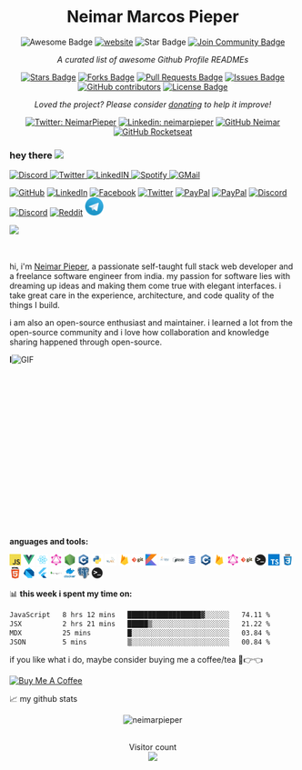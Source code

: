 <h1 align="center">Neimar Marcos Pieper</h1>
<div align="center">
<img src="https://cdn.rawgit.com/sindresorhus/awesome/d7305f38d29fed78fa85652e3a63e154dd8e8829/media/badge.svg" alt="Awesome Badge"/>
<a href="https://arbeitnow.com/?utm_source=awesome-github-profile-readme"><img src="https://img.shields.io/static/v1?label=&labelColor=505050&message=arbeitnow&color=%230076D6&style=flat&logo=google-chrome&logoColor=%230076D6" alt="website"/></a>
<img src="https://img.shields.io/static/v1?label=%F0%9F%8C%9F&message=If%20Useful&style=style=flat&color=BC4E99" alt="Star Badge"/>
<a href="https://discord.gg/XTW52Kt"><img src="https://img.shields.io/discord/733027681184251937.svg?style=flat&label=Join%20Community&color=7289DA" alt="Join Community Badge"/></a>
<br>

<i>A curated list of awesome Github Profile READMEs</i>
  
<a href="https://github.com/neimarpieper/nlw-heat-node/stargazers"><img src="https://img.shields.io/github/stars/neimarpieper/nlw-heat-node" alt="Stars Badge"/></a>
<a href="https://github.com/neimarpieper/nlw-heat-node/network/members"><img src="https://img.shields.io/github/forks/neimarpieper/nlw-heat-node" alt="Forks Badge"/></a>
<a href="https://github.com/neimarpieper/nlw-heat-node/pulls"><img src="https://img.shields.io/github/issues-pr/neimarpieper/nlw-heat-node" alt="Pull Requests Badge"/></a>
<a href="https://github.com/neimarpieper/nlw-heat-node/issues"><img src="https://img.shields.io/github/issues/neimarpieper/nlw-heat-node" alt="Issues Badge"/></a>
<a href="https://github.com/neimarpieper/nlw-heat-node/graphs/contributors"><img alt="GitHub contributors" src="https://img.shields.io/github/contributors/neimarpieper/nlw-heat-node?color=2b9348"></a>
<a href="https://github.com/neimarpieper/nlw-heat-node/blob/master/LICENSE"><img src="https://img.shields.io/github/license/neimarpieper/nlw-heat-node?color=2b9348" alt="License Badge"/></a>

<i>Loved the project? Please consider [donating](https://paypal.me/neimarpieper) to help it improve!</i>


<!--
[![Twitter: NeimarPieper](https://img.shields.io/twitter/follow/ThaiiBraga?style=social)](https://twitter.com/ThaiiBraga)
-->
[![Twitter: NeimarPieper](https://img.shields.io/badge/Tweet--lightgrey?logo=twitter&style=social)](https://twitter.com/NeimarPieper)
[![Linkedin: neimarpieper](https://img.shields.io/badge/-neimarpieper-blue?style=flat-square&logo=Linkedin&logoColor=white&link=https://www.linkedin.com/in/neimarpieper/)](https://www.linkedin.com/in/neimarpieper/)
[![GitHub Neimar](https://img.shields.io/github/followers/neimarpieper?label=neimarpieper&style=social)](https://github.com/neimarpieper)
[![GitHub Rocketseat](https://img.shields.io/github/followers/rocketseat-education?label=rocketseat&style=social)](https://github.com/rocketseat-education)

</div>

### hey there <img src="https://media.giphy.com/media/hvRJCLFzcasrR4ia7z/giphy.gif" width="25px">
<p align="left">
  
<a href="https://discord.gg/XTW52Kt">
  <img alt="Discord" width="32px" src="https://raw.githubusercontent.com/peterthehan/peterthehan/master/assets/discord.svg" />
</a>
<a href="https://twitter.com/neimarpieper">
  <img alt="Twitter" width="32px" src="https://raw.githubusercontent.com/peterthehan/peterthehan/master/assets/twitter.svg" />
</a>
<a href="https://www.linkedin.com/in/neimarpieper/">
  <img alt="LinkedIN" width="32px" src="https://raw.githubusercontent.com/peterthehan/peterthehan/master/assets/linkedin.svg" />
</a>
<a href="https://open.spotify.com/user/e90fe4zsndbm6xoe2t7t8kogf?si=WaLKpwvWTle0btle2qPb6g">
  <img alt="Spotify" width="32px" src="https://raw.githubusercontent.com/peterthehan/peterthehan/master/assets/spotify.svg" />
</a>
<a href="mailto:neimarpieper@gmail.com">
  <img alt="GMail" width="42px" src="https://edent.github.io/SuperTinyIcons/images/svg/gmail.svg" />
</a>


  <a href="https://github.com/neimarpieper"><img alt="GitHub" title="GitHub" height="32" width="32" src="https://raw.githubusercontent.com/peterthehan/peterthehan/master/assets/github.svg"></a>
  <a href="https://linkedin.com/in/neimarpieper"><img alt="LinkedIn" title="LinkedIn" height="32" width="32" src="https://raw.githubusercontent.com/peterthehan/peterthehan/master/assets/linkedin.svg"></a>
  <a href="https://facebook.com/neimarpieper"><img alt="Facebook" title="Facebook" height="32" width="32" src="https://raw.githubusercontent.com/peterthehan/peterthehan/master/assets/facebook.svg"></a>
  <a href="https://twitter.com/neimarpieper"><img alt="Twitter" title="Twitter" height="32" width="32" src="https://raw.githubusercontent.com/peterthehan/peterthehan/master/assets/twitter.svg"></a>
  <a href="https://paypal.me/neimarpieper"><img alt="PayPal" title="PayPal" height="32" width="32" src="https://raw.githubusercontent.com/peterthehan/peterthehan/master/assets/paypal.svg"></a>
 <a href="https://open.spotify.com/user/11102026058?si=MwiQZcq3QEWBPWPyPihJYQ"><img alt="PayPal" title="PayPal" height="32" width="32" src="https://raw.githubusercontent.com/peterthehan/peterthehan/master/assets/spotify.svg"></a>
<a href="https://instagram.com/neimarpieper" target="_blank"><img alt="Discord" title="Discord" height="32" width="32" src="https://image.flaticon.com/icons/svg/174/174855.svg"></a>
<a href="https://discord.com/users/581752425858203659" target="_blank"><img alt="Discord" title="Discord" height="32" width="32" src="https://raw.githubusercontent.com/peterthehan/peterthehan/master/assets/discord.svg"></a>
<a href="https://reddit.com/u/neimarpieper" target="_blank"><img alt="Reddit" title="Reddit" height="32" width="32" src="https://raw.githubusercontent.com/peterthehan/peterthehan/master/assets/reddit.svg"></a>
<a href="https://t.me/neimarpieper" target="_blank"><img alt="Telegram" src="https://raw.githubusercontent.com/github/explore/80688e429a7d4ef2fca1e82350fe8e3517d3494d/topics/telegram/telegram.png" alt="sujal_ops_cyber" height="32" width="32" /></a>
	
</p>


![](https://visitor-badge.glitch.me/badge?page_id=abhisheknaiidu.abhisheknaiidu)

<br />


hi, i'm [Neimar Pieper](https://github.com/neimarpieper/), a passionate self-taught full stack web developer and a freelance software engineer from india. my passion for software lies with dreaming up ideas and making them come true with elegant interfaces. i take great care in the experience, architecture, and code quality of the things I build.

i am also an open-source enthusiast and maintainer. i learned a lot from the open-source community and i love how collaboration and knowledge sharing happened through open-source.


  <img align="right" alt="GIF" src="https://github.com/abhisheknaiidu/abhisheknaiidu/blob/master/code.gif?raw=true" width="500" height="320" />
  

**languages and tools:**  

<code><img height="20" src="https://raw.githubusercontent.com/github/explore/80688e429a7d4ef2fca1e82350fe8e3517d3494d/topics/javascript/javascript.png"></code>
<code><img height="20" src="https://raw.githubusercontent.com/github/explore/80688e429a7d4ef2fca1e82350fe8e3517d3494d/topics/vue/vue.png"></code>
<code><img height="20" src="https://raw.githubusercontent.com/github/explore/80688e429a7d4ef2fca1e82350fe8e3517d3494d/topics/react/react.png"></code>
<code><img height="20" src="https://raw.githubusercontent.com/github/explore/5c058a388828bb5fde0bcafd4bc867b5bb3f26f3/topics/graphql/graphql.png"></code>
<code><img height="20" src="https://raw.githubusercontent.com/github/explore/80688e429a7d4ef2fca1e82350fe8e3517d3494d/topics/nodejs/nodejs.png"></code>
<code><img height="20" src="https://raw.githubusercontent.com/github/explore/80688e429a7d4ef2fca1e82350fe8e3517d3494d/topics/cpp/cpp.png"></code>
<code><img height="20" src="https://raw.githubusercontent.com/github/explore/80688e429a7d4ef2fca1e82350fe8e3517d3494d/topics/python/python.png"></code>
<code><img height="20" src="https://raw.githubusercontent.com/github/explore/80688e429a7d4ef2fca1e82350fe8e3517d3494d/topics/mysql/mysql.png"></code>
<code><img height="20" src="https://raw.githubusercontent.com/github/explore/80688e429a7d4ef2fca1e82350fe8e3517d3494d/topics/firebase/firebase.png"></code>
<code><img height="20" src="https://raw.githubusercontent.com/github/explore/80688e429a7d4ef2fca1e82350fe8e3517d3494d/topics/git/git.png"></code>
<code><img height="20" src="https://raw.githubusercontent.com/github/explore/80688e429a7d4ef2fca1e82350fe8e3517d3494d/topics/kotlin/kotlin.png"></code>
<code><img height="20" src="https://raw.githubusercontent.com/github/explore/80688e429a7d4ef2fca1e82350fe8e3517d3494d/topics/java/java.png"></code>
<code><img height="20" src="https://raw.githubusercontent.com/github/explore/80688e429a7d4ef2fca1e82350fe8e3517d3494d/topics/bash/bash.png"></code>
<code><img height="20" src="https://raw.githubusercontent.com/github/explore/80688e429a7d4ef2fca1e82350fe8e3517d3494d/topics/sql/sql.png"></code>
<code><img height="20" src="https://raw.githubusercontent.com/github/explore/80688e429a7d4ef2fca1e82350fe8e3517d3494d/topics/cpp/cpp.png"></code>
<code><img height="20" src="https://raw.githubusercontent.com/github/explore/80688e429a7d4ef2fca1e82350fe8e3517d3494d/topics/firebase/firebase.png"></code>
<code><img height="20" src="https://raw.githubusercontent.com/github/explore/5c058a388828bb5fde0bcafd4bc867b5bb3f26f3/topics/graphql/graphql.png"></code>
<code><img height="20" src="https://raw.githubusercontent.com/github/explore/80688e429a7d4ef2fca1e82350fe8e3517d3494d/topics/git/git.png"></code>
<code><img height="20" src="https://raw.githubusercontent.com/github/explore/80688e429a7d4ef2fca1e82350fe8e3517d3494d/topics/terminal/terminal.png"></code>
<code><img height="20" src="https://raw.githubusercontent.com/github/explore/80688e429a7d4ef2fca1e82350fe8e3517d3494d/topics/typescript/typescript.png"></code>
<code><img height="20" src="https://raw.githubusercontent.com/github/explore/80688e429a7d4ef2fca1e82350fe8e3517d3494d/topics/css/css.png"></code>
<code><img height="20" src="https://raw.githubusercontent.com/github/explore/80688e429a7d4ef2fca1e82350fe8e3517d3494d/topics/html/html.png"></code>
<code><img height="20" src="https://raw.githubusercontent.com/github/explore/80688e429a7d4ef2fca1e82350fe8e3517d3494d/topics/dart/dart.png"></code>
<code><img height="20" src="https://raw.githubusercontent.com/github/explore/80688e429a7d4ef2fca1e82350fe8e3517d3494d/topics/flutter/flutter.png"></code>
<code><img height="20" src="https://raw.githubusercontent.com/github/explore/80688e429a7d4ef2fca1e82350fe8e3517d3494d/topics/mongodb/mongodb.png"></code>
<code><img height="20" src="https://raw.githubusercontent.com/github/explore/80688e429a7d4ef2fca1e82350fe8e3517d3494d/topics/docker/docker.png"></code>
<code><img height="20" src="https://raw.githubusercontent.com/github/explore/80688e429a7d4ef2fca1e82350fe8e3517d3494d/topics/postgresql/postgresql.png"></code>
<code><img height="20" src="https://raw.githubusercontent.com/github/explore/80688e429a7d4ef2fca1e82350fe8e3517d3494d/topics/terminal/terminal.png"></code>


📊 **this week i spent my time on:**
<!--START_SECTION:waka-->
```text
JavaScript   8 hrs 12 mins   ██████████████████▓░░░░░░   74.11 % 
JSX          2 hrs 21 mins   █████▒░░░░░░░░░░░░░░░░░░░   21.22 % 
MDX          25 mins         █░░░░░░░░░░░░░░░░░░░░░░░░   03.84 % 
JSON         5 mins          ▒░░░░░░░░░░░░░░░░░░░░░░░░   00.84 % 
```
<!--END_SECTION:waka-->

if you like what i do, maybe consider buying me a coffee/tea 🥺👉👈

<a href="https://www.buymeacoffee.com/neimarpieper" target="_blank"><img src="https://cdn.buymeacoffee.com/buttons/v2/default-red.png" alt="Buy Me A Coffee" width="150" ></a>



📈 my github stats

<p align="center"> <img src="https://github-readme-stats.vercel.app/api?username=neimarpieper&show_icons=true&theme=gotham" alt="neimarpieper" />

<br />
<br />

<p align="center"> 
  Visitor count<br>
  <img src="https://profile-counter.glitch.me/neimarpieper/count.svg" />
</p>
